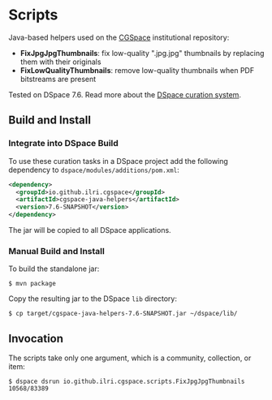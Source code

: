 # Scripts
Java-based helpers used on the [CGSpace](https://cgspace.cgiar.org) institutional repository:

- **FixJpgJpgThumbnails**: fix low-quality ".jpg.jpg" thumbnails by replacing them with their originals
- **FixLowQualityThumbnails**: remove low-quality thumbnails when PDF bitstreams are present

Tested on DSpace 7.6. Read more about the [DSpace curation system](https://wiki.lyrasis.org/display/DSDOC6x/Curation+System).

## Build and Install

### Integrate into DSpace Build
To use these curation tasks in a DSpace project add the following dependency to `dspace/modules/additions/pom.xml`:

```xml
<dependency>
  <groupId>io.github.ilri.cgspace</groupId>
  <artifactId>cgspace-java-helpers</artifactId>
  <version>7.6-SNAPSHOT</version>
</dependency>
```

The jar will be copied to all DSpace applications.

### Manual Build and Install
To build the standalone jar:

```console
$ mvn package
```

Copy the resulting jar to the DSpace `lib` directory:

```console
$ cp target/cgspace-java-helpers-7.6-SNAPSHOT.jar ~/dspace/lib/
```

## Invocation
The scripts take only one argument, which is a community, collection, or item:

```console
$ dspace dsrun io.github.ilri.cgspace.scripts.FixJpgJpgThumbnails 10568/83389
```
